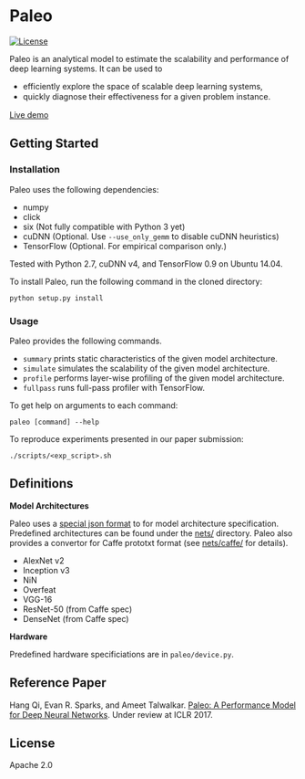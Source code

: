 # Paleo

[![License](https://img.shields.io/badge/License-Apache%202.0-blue.svg)](LICENSE)

Paleo is an analytical model to estimate the scalability and performance of deep learning systems.
It can be used to
  - efficiently explore the space of scalable deep learning systems,
  - quickly diagnose their eﬀectiveness for a given problem instance.

[Live demo](https://talwalkarlab.github.io/paleo/)

## Getting Started

### Installation

Paleo uses the following dependencies:

- numpy
- click
- six (Not fully compatible with Python 3 yet)
- cuDNN (Optional. Use `--use_only_gemm` to disable cuDNN heuristics)
- TensorFlow (Optional. For empirical comparison only.)

Tested with Python 2.7, cuDNN v4, and TensorFlow 0.9 on Ubuntu 14.04.

To install Paleo, run the following command in the cloned directory:

    python setup.py install

### Usage

Paleo provides the following commands.


- `summary` prints static characteristics of the given model architecture.
- `simulate` simulates the scalability of the given model architecture.
- `profile` performs layer-wise profiling of the given model architecture.
- `fullpass` runs full-pass profiler with TensorFlow.

To get help on arguments to each command:

    paleo [command] --help

To reproduce experiments presented in our paper submission:

    ./scripts/<exp_script>.sh

## Definitions

**Model Architectures**

Paleo uses a [special json format](nets/README.md) to for model architecture
specification. Predefined architectures can be found under the [nets/](nets/)
directory. Paleo also provides a convertor for Caffe prototxt format
(see [nets/caffe/](nets/caffe/) for details).

- AlexNet v2
- Inception v3
- NiN
- Overfeat
- VGG-16
- ResNet-50 (from Caffe spec)
- DenseNet (from Caffe spec)



**Hardware**

Predefined hardware specificiations are in `paleo/device.py`.

## Reference Paper

Hang Qi, Evan R. Sparks, and Ameet Talwalkar.
[Paleo: A Performance Model for Deep Neural Networks][1].
Under review at ICLR 2017.

[1]: https://openreview.net/forum?id=SyVVJ85lg

## License

Apache 2.0
